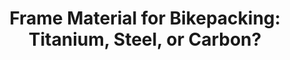 ---
layout: community
category: community
title: "Frame Material for Bikepacking: Titanium, Steel, or Carbon?"
description: " Titanium, steel, or carbon thoughts on frame material for bikepacking, currently on a carbon fiber ride? Steel then Ti. Ti custom build would be insane. Carbon is great if your racing shorter distances. Ti with a carbon seatpost, stem and maybe handle bar. I'm pretty grateful for my carbon Bombtrack Hook when we all have to lift our bikes up over fences/gates and mine is the lightest... "
isTopLevel: false
isSingleLevel: false
isArticle: false
datePublished: 2022-07-15 08:48:00 +0300
dateModified: 2022-07-15 08:48:00 +0300
published: false
---